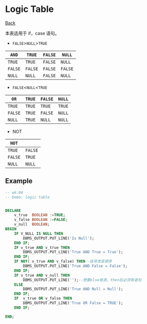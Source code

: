 # Logic Table

[Back](../index.md)

本表适用于 if，case 语句。

- `FALSE`>`NULL`>`TRUE`

| `AND`   | `TRUE`  | `FALSE` | `NULL`  |
| ------- | ------- | ------- | ------- |
| `TRUE`  | `TRUE`  | `FALSE` | `NULL`  |
| `FALSE` | `FALSE` | `FALSE` | `FALSE` |
| `NULL`  | `NULL`  | `FALSE` | `NULL`  |

- `FALSE`<`NULL`<`TRUE`

| `OR`    | `TRUE` | `FALSE` | `NULL` |
| ------- | ------ | ------- | ------ |
| `TRUE`  | `TRUE` | `TRUE`  | `TRUE` |
| `FALSE` | `TRUE` | `FALSE` | `NULL` |
| `NULL`  | `TRUE` | `NULL`  | `NULL` |

- NOT

| `NOT`   |         |
| ------- | ------- |
| `TRUE`  | `FALSE` |
| `FALSE` | `TRUE`  |
| `NULL`  | `NULL`  |

## Example

```sql
-- wk:04
-- Demo: logic table


DECLARE
    v_true  BOOLEAN :=TRUE;
    v_false BOOLEAN :=FALSE;
    v_null  BOOLEAN;
BEGIN
    IF V_NULL IS NULL THEN
        DBMS_OUTPUT.PUT_LINE('Is Null');
    END IF;
    IF v_true AND v_true THEN
        DBMS_OUTPUT.PUT_LINE('True AND True = True');
    END IF;
    IF NOT( v_true AND v_false) THEN--括号改变顺序
        DBMS_OUTPUT.PUT_LINE('True AND False = False');
    END IF;
    IF v_true AND v_null THEN
        DBMS_OUTPUT.PUT_LINE('');--想要else有效，then后必须有语句
    ELSE
        DBMS_OUTPUT.PUT_LINE('True AND Null = Null');
    END IF;
    IF  v_true OR v_false THEN
        DBMS_OUTPUT.PUT_LINE('True OR False = TRUE');
    END IF;

END;
```
